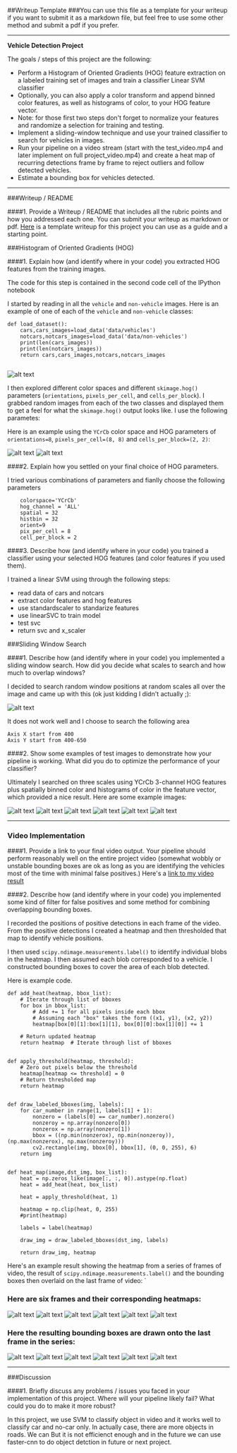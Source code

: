 ##Writeup Template
###You can use this file as a template for your writeup if you want to submit it as a markdown file, but feel free to use some other method and submit a pdf if you prefer.

---

**Vehicle Detection Project**

The goals / steps of this project are the following:

* Perform a Histogram of Oriented Gradients (HOG) feature extraction on a labeled training set of images and train a classifier Linear SVM classifier
* Optionally, you can also apply a color transform and append binned color features, as well as histograms of color, to your HOG feature vector. 
* Note: for those first two steps don't forget to normalize your features and randomize a selection for training and testing.
* Implement a sliding-window technique and use your trained classifier to search for vehicles in images.
* Run your pipeline on a video stream (start with the test_video.mp4 and later implement on full project_video.mp4) and create a heat map of recurring detections frame by frame to reject outliers and follow detected vehicles.
* Estimate a bounding box for vehicles detected.

[//]: # (Image References)
[image1]: ./examples/car_not_car.png
[image21]: ./examples/HOG_example1.png
[image22]: ./examples/HOG_example2.png
[image3]: ./examples/sliding_windows.jpg
[image41]: ./output_images/find_cartest1.jpg
[image42]: ./output_images/find_cartest2.jpg
[image43]: ./output_images/find_cartest3.jpg
[image44]: ./output_images/find_cartest4.jpg
[image45]: ./output_images/find_cartest5.jpg
[image46]: ./output_images/find_cartest6.jpg

[image51]: ./output_images/heatmap_est1.jpg
[image52]: ./output_images/heatmap_test2.jpg
[image53]: ./output_images/heatmap_test3.jpg
[image54]: ./output_images/heatmap_test4.jpg
[image55]: ./output_images/heatmap_test5.jpg
[image56]: ./output_images/heatmap_test6.jpg


[image5]: ./examples/bboxes_and_heat.png
[image6]: ./examples/labels_map.png
[image7]: ./examples/output_bboxes.png
[video1]: ./project_video.mp4


---
###Writeup / README

####1. Provide a Writeup / README that includes all the rubric points and how you addressed each one.  You can submit your writeup as markdown or pdf.  [Here](https://github.com/udacity/CarND-Vehicle-Detection/blob/master/writeup_template.md) is a template writeup for this project you can use as a guide and a starting point.  


###Histogram of Oriented Gradients (HOG)

####1. Explain how (and identify where in your code) you extracted HOG features from the training images.

The code for this step is contained in the second code cell of the IPython notebook 

I started by reading in all the `vehicle` and `non-vehicle` images.  Here is an example of one of each of the `vehicle` and `non-vehicle` classes:

```
def load_dataset():
    cars,cars_images=load_data('data/vehicles')
    notcars,notcars_images=load_data('data/non-vehicles')
    print(len(cars_images))
    print(len(notcars_images))
    return cars,cars_images,notcars,notcars_images


```

![alt text][image1]

I then explored different color spaces and different `skimage.hog()` parameters (`orientations`, `pixels_per_cell`, and `cells_per_block`).  I grabbed random images from each of the two classes and displayed them to get a feel for what the `skimage.hog()` output looks like.
I use the following parametes:

Here is an example using the `YCrCb` color space and HOG parameters of `orientations=8`, `pixels_per_cell=(8, 8)` and `cells_per_block=(2, 2)`:


![alt text][image21]
![alt text][image22]

####2. Explain how you settled on your final choice of HOG parameters.

I tried various combinations of parameters and 	fianlly choose the following parameters

```
    colorspace='YCrCb'
    hog_channel = 'ALL'
    spatial = 32
    histbin = 32
    orient=9
    pix_per_cell = 8
    cell_per_block = 2
```
####3. Describe how (and identify where in your code) you trained a classifier using your selected HOG features (and color features if you used them).

I trained a linear SVM using through the following steps:
 - read data of cars and notcars
 - extract color features and hog features
 - use standardscaler to standarize features
 - use linearSVC to train model
 - test svc
 - return svc and x_scaler

###Sliding Window Search

####1. Describe how (and identify where in your code) you implemented a sliding window search.  How did you decide what scales to search and how much to overlap windows?

I decided to search random window positions at random scales all over the image and came up with this (ok just kidding I didn't actually ;):

![alt text][image3]

It does not work well and I choose to search the following area
```
Axis X start from 400
Axis Y start from 400-650
```

####2. Show some examples of test images to demonstrate how your pipeline is working.  What did you do to optimize the performance of your classifier?

Ultimately I searched on three scales using YCrCb 3-channel HOG features plus spatially binned color and histograms of color in the feature vector, which provided a nice result.  Here are some example images:

![alt text][image41] 
![alt text][image42] 
![alt text][image43]
![alt text][image44] 
![alt text][image45]
![alt text][image46]

---

### Video Implementation

####1. Provide a link to your final video output.  Your pipeline should perform reasonably well on the entire project video (somewhat wobbly or unstable bounding boxes are ok as long as you are identifying the vehicles most of the time with minimal false positives.)
Here's a [link to my video result](https://github.com/brianhu2006/CarND-Vehicle-Detection/blob/master/processed_video_project.mp4)


####2. Describe how (and identify where in your code) you implemented some kind of filter for false positives and some method for combining overlapping bounding boxes.

I recorded the positions of positive detections in each frame of the video.  From the positive detections I created a heatmap and then thresholded that map to identify vehicle positions. 


 I then used `scipy.ndimage.measurements.label()` to identify individual blobs in the heatmap.  I then assumed each blob corresponded to a vehicle.  I constructed bounding boxes to cover the area of each blob detected.  

Here is example code.
```
def add_heat(heatmap, bbox_list):
    # Iterate through list of bboxes
    for box in bbox_list:
        # Add += 1 for all pixels inside each bbox
        # Assuming each "box" takes the form ((x1, y1), (x2, y2))
        heatmap[box[0][1]:box[1][1], box[0][0]:box[1][0]] += 1

    # Return updated heatmap
    return heatmap  # Iterate through list of bboxes


def apply_threshold(heatmap, threshold):
    # Zero out pixels below the threshold
    heatmap[heatmap <= threshold] = 0
    # Return thresholded map
    return heatmap


def draw_labeled_bboxes(img, labels):
    for car_number in range(1, labels[1] + 1):
        nonzero = (labels[0] == car_number).nonzero()
        nonzeroy = np.array(nonzero[0])
        nonzerox = np.array(nonzero[1])
        bbox = ((np.min(nonzerox), np.min(nonzeroy)), (np.max(nonzerox), np.max(nonzeroy)))
        cv2.rectangle(img, bbox[0], bbox[1], (0, 0, 255), 6)
    return img


def heat_map(image,dst_img, box_list):
    heat = np.zeros_like(image[:, :, 0]).astype(np.float)
    heat = add_heat(heat, box_list)

    heat = apply_threshold(heat, 1)

    heatmap = np.clip(heat, 0, 255)
    #print(heatmap)

    labels = label(heatmap)

    draw_img = draw_labeled_bboxes(dst_img, labels)
    
    return draw_img, heatmap

```
Here's an example result showing the heatmap from a series of frames of video, the result of `scipy.ndimage.measurements.label()` and the bounding boxes then overlaid on the last frame of video:
`
### Here are six frames and their corresponding heatmaps:

![alt text][image51]
![alt text][image52]
![alt text][image53]
![alt text][image54]
![alt text][image55]
![alt text][image56]


### Here the resulting bounding boxes are drawn onto the last frame in the series:

![alt text][image41] 
![alt text][image42] 
![alt text][image43]
![alt text][image44] 
![alt text][image45]
![alt text][image46]




---

###Discussion

####1. Briefly discuss any problems / issues you faced in your implementation of this project.  Where will your pipeline likely fail?  What could you do to make it more robust?

In this project, we use SVM to classify object in video and it works well to classify car and no-car only. In actually case, there are more objects in roads. We can  But it is not efficienct enough and in the future we can use faster-cnn to do object detction in future or next project.

